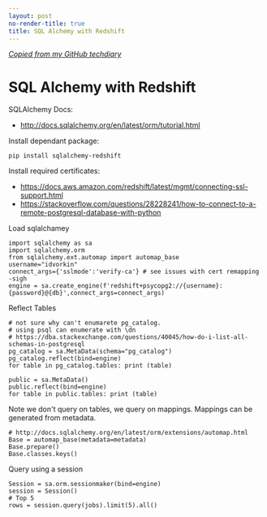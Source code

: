 ```yaml
---
layout: post
no-render-title: true
title: SQL Alchemy with Redshift
---
```


_[Copied from my GitHub techdiary](https://github.com/idvorkin/techdiary/blob/master/notes/sqlalchemy-redshift.md)_

# SQL Alchemy with Redshift

SQLAlchemy Docs:

- http://docs.sqlalchemy.org/en/latest/orm/tutorial.html

Install dependant package:

    pip install sqlalchemy-redshift

Install required certificates:

- https://docs.aws.amazon.com/redshift/latest/mgmt/connecting-ssl-support.html
- https://stackoverflow.com/questions/28228241/how-to-connect-to-a-remote-postgresql-database-with-python

Load sqlalchamey

    import sqlalchemy as sa
    import sqlalchemy.orm
    from sqlalchemy.ext.automap import automap_base
    username="idvorkin"
    connect_args={'sslmode':'verify-ca'} # see issues with cert remapping -sigh
    engine = sa.create_engine(f'redshift+psycopg2://{username}:{password}@{db}',connect_args=connect_args)

Reflect Tables

    # not sure why can't enumarete pg_catalog.
    # using psql can enumerate with \dn
    # https://dba.stackexchange.com/questions/40045/how-do-i-list-all-schemas-in-postgresql
    pg_catalog = sa.MetaData(schema="pg_catalog")
    pg_catalog.reflect(bind=engine)
    for table in pg_catalog.tables: print (table)

    public = sa.MetaData()
    public.reflect(bind=engine)
    for table in public.tables: print (table)

Note we don't query on tables, we query on mappings. Mappings can be generated from metadata.

    # http://docs.sqlalchemy.org/en/latest/orm/extensions/automap.html
    Base = automap_base(metadata=metadata)
    Base.prepare()
    Base.classes.keys()

Query using a session

    Session = sa.orm.sessionmaker(bind=engine)
    session = Session()
    # Top 5
    rows = session.query(jobs).limit(5).all()
